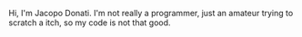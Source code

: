 Hi, I'm Jacopo Donati.  I'm not really a programmer, just an amateur trying to scratch a itch, so my code is not that good.
